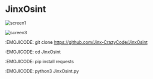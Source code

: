 # JinxOsint
![screen1](https://user-images.githubusercontent.com/115872953/216428175-135475db-aec2-44b8-9491-9229f39f2e14.png)

![screen3](https://user-images.githubusercontent.com/115872953/216691059-be3b2a22-d8f6-4c26-a6e0-3bb53c7998fb.png)


:EMOJICODE: git clone https://github.com/Jinx-CrazyCode/JinxOsint

:EMOJICODE: cd JinxOsint

:EMOJICODE: pip install requests

:EMOJICODE: python3 JinxOsint.py

